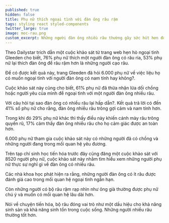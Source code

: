 ```yaml
---
published: true
hidden: false
title: Phụ nữ thích ngoại tình với đàn ông râu rậm
tags: styling react styled-components
twitter_large: true
image: moc-rau.png
custom_excerpt: Những người đàn ông nhiều râu thường gây sức hút hơn đối với chị em phụ nữ và cũng khiến họ muốn ngoại tình hơn.
---
```


Theo Dailystar trích dẫn một cuộc khảo sát từ trang web hẹn hò ngoại tình Gleeden cho biết, 76% phụ nữ thích một người đàn ông có râu ria, 53% phụ nữ lại thích đàn ông để râu rậm hơn là những người cạo râu.

Để có được kết quả này, trang Gleeden đã hỏi 6.000 phụ nữ về việc liệu họ có muốn ngoại tình với người đàn ông có nam tính hay không?.

Cuộc khảo sát này cũng cho biết, 61% phụ nữ đã thừa nhận lừa dối chồng hoặc người yêu của mình để ngoại tình với một người đàn ông nhiều râu.

Với câu hỏi tại sao đàn ông có nhiều râu lại hấp dẫn?. Kết quả trả lời có đến 41% số phụ nữ cho rằng, đàn ông nhiều râu trông gợi cảm và nam tính hơn.

Trong khi đó 29% phụ nữ khác thì thấy điều này khiến cánh mày râu trông quyến rũ, 17% cảm thấy đàn ông nhiều râu cho họ cảm giác được an toàn hơn.

6.000 phụ nữ tham gia cuộc khảo sát này có những người đã có chồng và những người đang trong mối quan hệ yêu đương.

Trên tạp chí sinh học tiến hóa trước đây cũng đăng một cuộc khảo sát với 8520 người phụ nữ, cuộc khảo sát này nhằm tìm hiểu xem những người phụ nữ thực sự nghĩ gì về đàn ông có nhiều râu.

Các nhà khoa học phát hiện ra rằng, những người đàn ông có ít râu được đánh giá cao trong mối quan hệ ngoại tình ngắn hạn.

Còn những người có bộ râu rậm rạp nhìn như ông già thường được phụ nữ chú ý và muốn có mối quan hệ lâu dài hơn.

Nói về chuyện tiến hóa, bộ râu đóng vai trò như một dấu hiệu cho khả năng sinh sản và khả năng sinh tồn trong cuộc sống. Những người nhiều râu thường tốt hơn.